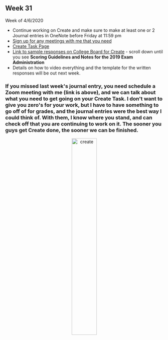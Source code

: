 <meta http-equiv="refresh" content="300"/>


## Week 31  
Week of 4/6/2020  

* Continue working on Create and make sure to make at least one or 2 Journal entries in OneNote before Friday at 11:59 pm
* [Sign up for any meetings with me that you need](https://calendly.com/candib-apa/create-task)
* [Create Task Page](/ap/units/pt/create)
* [Link to sample responses on College Board for Create](https://apcentral.collegeboard.org/courses/ap-computer-science-principles/exam?course=ap-computer-science-principles) - scroll down until you see **Scoring Guidelines and Notes for the 2019 Exam Administration**
* Details on how to video everything and the template for the written responses will be out next week.

### If you missed last week's journal entry, you need schedule a Zoom meeting with me (link is above), and we can talk about what you need to get going on your Create Task. I don't want to give you zero's for your work, but I have to have something to go off of for grades, and the journal entries were the best way I could think of. With them, I know where you stand, and can check off that you are continuing to work on it. The sooner you guys get Create done, the sooner we can be finished.


<div style="text-align:center">
<img src="https://assets.justinmind.com/wp-content/uploads/2019/03/ux-workflow.png" alt="create" width="40%">
</div>